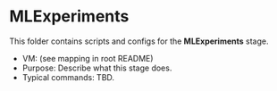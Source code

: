 # MLExperiments

This folder contains scripts and configs for the **MLExperiments** stage.

- VM: (see mapping in root README)
- Purpose: Describe what this stage does.
- Typical commands: TBD.
